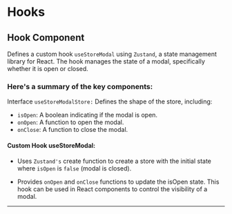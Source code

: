 # Hooks
<TODO after adding all Providers add summery>

## Hook Component

Defines a custom hook `useStoreModal` using `Zustand`, a state management library for React. The hook manages the state of a modal, specifically whether it is open or closed.

### Here's a summary of the key components:

Interface `useStoreModalStore:` Defines the shape of the store, including:

- `isOpen`: A boolean indicating if the modal is open.
- `onOpen`: A function to open the modal.
- `onClose`: A function to close the modal.
#### Custom Hook useStoreModal:

- Uses `Zustand's` create function to create a store with the initial state where `isOpen` is `false` (modal is closed).

- Provides `onOpen` and `onClose` functions to update the isOpen state.
This hook can be used in React components to control the visibility of a modal.

---
